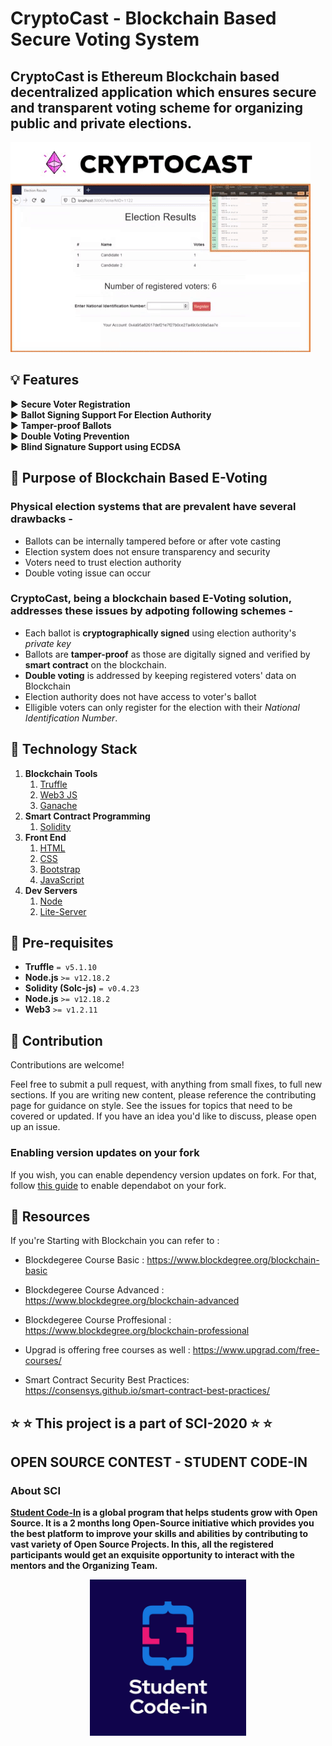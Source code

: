 # CryptoCast - Blockchain Based Secure Voting System

## CryptoCast is Ethereum Blockchain based decentralized application which ensures secure and transparent voting scheme for organizing public and private elections.
![](assets/cryptocast-demo.gif)

## :bulb: Features
:arrow_forward: **Secure Voter Registration** <br>
:arrow_forward: **Ballot Signing Support For Election Authority** <br>
:arrow_forward: **Tamper-proof Ballots** <br>
:arrow_forward: **Double Voting Prevention** <br>
:arrow_forward: **Blind Signature Support using ECDSA**

## 🎯 Purpose of Blockchain Based E-Voting

### Physical election systems that are prevalent have several drawbacks -
- Ballots can be internally tampered before or after vote casting
- Election system does not ensure transparency and security
- Voters need to trust election authority
- Double voting issue can occur

### CryptoCast, being a blockchain based E-Voting solution, addresses these issues by adpoting following schemes -
- Each ballot is **cryptographically signed** using election authority's *private key*
- Ballots are **tamper-proof** as those are digitally signed and verified by **smart contract** on the blockchain.
- **Double voting** is addressed by keeping registered voters' data on Blockchain
- Election authority does not have access to voter's ballot
- Elligible voters can only register for the election with their _National Identification Number_.

## :hammer: Technology Stack
1. **Blockchain Tools**
    1. [Truffle](https://www.trufflesuite.com/)
    1. [Web3 JS](https://web3js.readthedocs.io/en/v1.2.11/)
    1. [Ganache](https://www.trufflesuite.com/ganache)
1. **Smart Contract Programming**
    1. [Solidity](https://solidity.readthedocs.io/en/v0.7.0/)
1. **Front End**
    1. [HTML](https://en.wikipedia.org/wiki/HTML/)
    1. [CSS](https://www.w3.org/Style/CSS/Overview.en.html)
    1. [Bootstrap](https://getbootstrap.com/)
    1. [JavaScript](https://www.javascript.com/)
1. **Dev Servers**
    1. [Node](https://nodejs.org/en/)
    1. [Lite-Server](https://www.npmjs.com/package/lite-server)

## :briefcase: Pre-requisites

- **Truffle** `= v5.1.10`
- **Node.js** `>= v12.18.2`
- **Solidity (Solc-js)** `= v0.4.23 `
- **Node.js** `>= v12.18.2`
- **Web3** `>= v1.2.11`


## :handshake: Contribution
Contributions are welcome!

Feel free to submit a pull request, with anything from small fixes, to full new sections. If you are writing new content, please reference the contributing page for guidance on style.
See the issues for topics that need to be covered or updated. If you have an idea you'd like to discuss, please open up an issue.


### Enabling version updates on your fork
If you wish, you can enable dependency version updates on fork.
For that, follow [this guide](https://docs.github.com/en/github/administering-a-repository/enabling-and-disabling-version-updates) to enable dependabot on your fork.  

## :gift: Resources
If you're Starting with Blockchain you can refer to :

- Blockdegeree Course Basic : https://www.blockdegree.org/blockchain-basic

- Blockdegeree Course Advanced  : https://www.blockdegree.org/blockchain-advanced

- Blockdegeree Course Proffesional : https://www.blockdegree.org/blockchain-professional

- Upgrad is offering free courses as well : https://www.upgrad.com/free-courses/

- Smart Contract Security Best Practices: https://consensys.github.io/smart-contract-best-practices/

## :star: :star: This project is a part of **SCI-2020** :star: :star:
## **OPEN SOURCE CONTEST - STUDENT CODE-IN**

### **About SCI**

**[Student Code-In](https://scodein.tech) is a global program that helps students grow with Open Source. It is a 2 months long Open-Source initiative which provides you the best platform to improve your skills and abilities by contributing to vast variety of Open Source Projects. In this, all the registered participants would get an exquisite opportunity to interact with the mentors and the Organizing Team.**

<p align="center">
  <kbd><img src="assets/sci_logo.jpg" width="250" height="250" ></kbd>
  </p>
